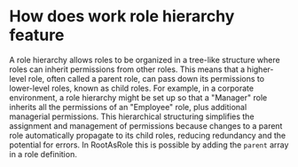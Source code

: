 # How does work role hierarchy feature

A role hierarchy allows roles to be organized in a tree-like structure where roles can inherit permissions from other roles. This means that a higher-level role, often called a parent role, can pass down its permissions to lower-level roles, known as child roles. For example, in a corporate environment, a role hierarchy might be set up so that a "Manager" role inherits all the permissions of an "Employee" role, plus additional managerial permissions. This hierarchical structuring simplifies the assignment and management of permissions because changes to a parent role automatically propagate to its child roles, reducing redundancy and the potential for errors. In RootAsRole this is possible by adding the `parent` array in a role definition.